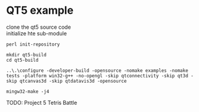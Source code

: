 # QT5 example

clone the qt5 source code  
initialize hte sub-module
```
perl init-repository
```

```
mkdir qt5-build
cd qt5-build
```

```
..\.\configure -developer-build -opensource -nomake examples -nomake tests -platform win32-g++ -no-opengl -skip qtconnectivity -skip qt3d -skip qtcanvas3d -skip qtdatavis3d -opensource
```

```
mingw32-make -j4
```

TODO: Project 5 Tetris Battle




